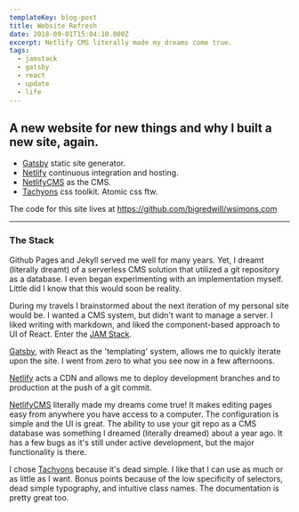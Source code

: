 ```yaml
---
templateKey: blog-post
title: Website Refresh
date: 2018-09-01T15:04:10.000Z
excerpt: Netlify CMS literally made my dreams come true.
tags:
  - jamstack
  - gatsby
  - react
  - update
  - life
---
```

## A new website for new things and why I built a new site, again.

* [Gatsby](https://www.gatsbyjs.org/) static site generator.
* [Netlify](https://www.netlify.com/) continuous integration and hosting.
* [NetlifyCMS](https://www.netlifycms.org/) as the CMS.
* [Tachyons](http://tachyons.io/) css toolkit. Atomic css ftw.

The code for this site lives at <https://github.com/bigredwill/wsimons.com>

- - -

### The Stack

Github Pages and Jekyll served me well for many years. Yet, I dreamt (literally dreamt) of a serverless CMS solution that utilized a git repository as a database. I even began experimenting with an implementation myself. Little did I know that this would soon be reality.

During my travels I brainstormed about the next iteration of my personal site would be.  I wanted a CMS system, but didn't want to manage a server. I liked writing with markdown, and liked the component-based approach to UI of React. Enter the [JAM Stack](https://jamstack.org/).

[Gatsby](https://www.gatsbyjs.org/), with React as the 'templating' system, allows me to quickly iterate upon the site. I went from zero to what you see now in a few afternoons. 

[Netlify](https://www.netlify.com/) acts a CDN and allows me to deploy development branches and to production at the push of a git commit.  

[NetlifyCMS](https://www.netlifycms.org/) literally made my dreams come true! It makes editing pages easy from anywhere you have access to a computer. The configuration is simple and the UI is great. The ability to use your git repo as a CMS database was something I dreamed (literally dreamed) about a year ago.  It has a few bugs as it's still under active development, but the major functionality is there.

I chose [Tachyons](http://tachyons.io/) because it's dead simple. I like that I can use as much or as little as I want.  Bonus points because of the low specificity of selectors, dead simple typography, and intuitive class names. The documentation is pretty great too.
